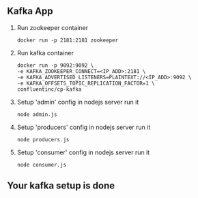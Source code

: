 ## Kafka App

1. Run zookeeper container

   ```
   docker run -p 2181:2181 zookeeper
   ```

2. Run kafka container

   ```
   docker run -p 9092:9092 \
   -e KAFKA_ZOOKEEPER_CONNECT=<IP_ADD>:2181 \
   -e KAFKA_ADVERTISED_LISTENERS=PLAINTEXT://<IP_ADD>:9092 \
   -e KAFKA_OFFSETS_TOPIC_REPLICATION_FACTOR=1 \
   confluentinc/cp-kafka
   ```

3. Setup 'admin' config in nodejs server run it
   ```
   node admin.js
   ```
4. Setup 'producers' config in nodejs server run it
   ```
   node producers.js
   ```
5. Setup 'consumer' config in nodejs server run it
   ```
   node consumer.js
   ```

## Your kafka setup is done
